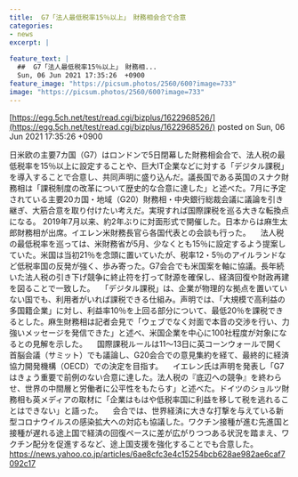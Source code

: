 ```yaml
---
title:  G7「法人最低税率15％以上」　財務相会合で合意  
categories:
- news
excerpt: |
  
feature_text: |
  ##  G7「法人最低税率15％以上」　財務相...
  Sun, 06 Jun 2021 17:35:26  +0900
feature_image: "https://picsum.photos/2560/600?image=733"
image: "https://picsum.photos/2560/600?image=733"
---
```


[https://egg.5ch.net/test/read.cgi/bizplus/1622968526/](https://egg.5ch.net/test/read.cgi/bizplus/1622968526/)
posted on Sun, 06 Jun 2021 17:35:26  +0900

<!--more-->

日米欧の主要7カ国（G7）はロンドンで5日閉幕した財務相会合で、法人税の最低税率を15％以上に設定することや、巨大IT企業などに対する「デジタル課税」を導入することで合意し、共同声明に盛り込んだ。議長国である英国のスナク財務相は「課税制度の改革について歴史的な合意に達した」と述べた。7月に予定されている主要20カ国・地域（G20）財務相・中央銀行総裁会議に議論を引き継ぎ、大筋合意を取り付けたい考えだ。実現すれば国際課税を巡る大きな転換点になる。 2019年7月以来、約2年ぶりに対面形式で開催した。日本からは麻生太郎財務相が出席。イエレン米財務長官ら各国代表との会談も行った。 　法人税の最低税率を巡っては、米財務省が5月、少なくとも15％に設定するよう提案していた。米国は当初21％を念頭に置いていたが、税率12・5％のアイルランドなど低税率国の反発が強く、歩み寄った。G7会合でも米国案を軸に協議。長年続いた法人税の引き下げ競争に終止符を打って財源を確保し、経済回復や財政再建を図ることで一致した。 　「デジタル課税」は、企業が物理的な拠点を置いていない国でも、利用者がいれば課税できる仕組み。声明では、「大規模で高利益の多国籍企業」に対し、利益率10％を上回る部分について、最低20％を課税できるとした。麻生財務相は記者会見で「ウェブでなく対面で本音の交渉を行い、力強いメッセージを発信できた」と述べ、米国企業を中心に100社程度が対象になるとの見解を示した。 　国際課税ルールは11〜13日に英コーンウォールで開く首脳会議（サミット）でも議論し、G20会合での意見集約を経て、最終的に経済協力開発機構（OECD）での決定を目指す。 　イエレン氏は声明を発表し「G7はきょう重要で前例のない合意に達した。法人税の『底辺への競争』を終わらせ、世界の中間層と労働者に公平性をもたらす」と述べた。ドイツのショルツ財務相も英メディアの取材に「企業はもはや低税率国に利益を移して税を逃れることはできない」と語った。 　会合では、世界経済に大きな打撃を与えている新型コロナウイルスの感染拡大への対応も協議した。ワクチン接種が進む先進国と接種が遅れる途上国で経済の回復ペースに差が広がりつつある状況を踏まえ、ワクチン配分を促進するなど、途上国支援を強化することでも合意した。 https://news.yahoo.co.jp/articles/6ae8cfc3e4c15254bcb628ae982ae6caf7092c17
